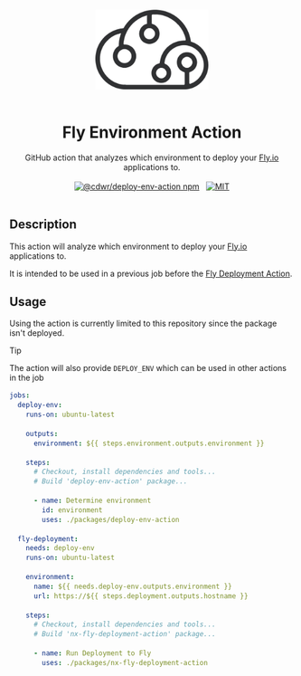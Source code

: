 <p align="center">
  <br />
  <img width="200" src="../../assets/cdwr-cloud.png" alt="codeware sthlm logo">
  <br />
  <br />
</p>

<h1 align='center'>Fly Environment Action</h1>

<p align='center'>
  GitHub action that analyzes which environment to deploy your <a href='https://fly.io'>Fly.io</a> applications to.
  <br />
  <br />
  <a href='https://www.npmjs.com/package/@cdwr/deploy-env-action'><img src='https://img.shields.io/npm/v/@cdwr/deploy-env-action?label=npm%20version' alt='@cdwr/deploy-env-action npm'></a>
  &nbsp;
  <a href='https://opensource.org/licenses/MIT'><img src='https://img.shields.io/badge/License-MIT-green.svg' alt='MIT'></a>
  <br />
  <br />
</p>

## Description

This action will analyze which environment to deploy your <a href='https://fly.io'>Fly.io</a> applications to.

It is intended to be used in a previous job before the [Fly Deployment Action](https://github.com/codeware-sthlm/codeware/tree/master/packages/nx-fly-deployment-action/README.md).

## Usage

Using the action is currently limited to this repository since the package isn't deployed.

> [!TIP]
> The action will also provide `DEPLOY_ENV` which can be used in other actions in the job

```yaml
jobs:
  deploy-env:
    runs-on: ubuntu-latest

    outputs:
      environment: ${{ steps.environment.outputs.environment }}

    steps:
      # Checkout, install dependencies and tools...
      # Build 'deploy-env-action' package...

      - name: Determine environment
        id: environment
        uses: ./packages/deploy-env-action

  fly-deployment:
    needs: deploy-env
    runs-on: ubuntu-latest

    environment:
      name: ${{ needs.deploy-env.outputs.environment }}
      url: https://${{ steps.deployment.outputs.hostname }}

    steps:
      # Checkout, install dependencies and tools...
      # Build 'nx-fly-deployment-action' package...

      - name: Run Deployment to Fly
        uses: ./packages/nx-fly-deployment-action
```
